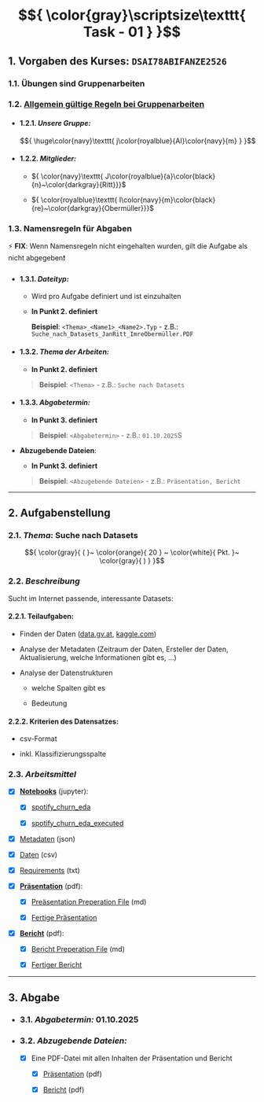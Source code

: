 # $${ \color{gray}\scriptsize\texttt{ Task - 01 } }$$

## 1. Vorgaben des Kurses: `DSAI78ABIFANZE2526`

### 1.1. **Übungen sind Gruppenarbeiten**

### 1.2. [Allgemein gültige Regeln bei Gruppenarbeiten](Abgabe%20bei%20Gruppenarbeiten.pdf)

- #### 1.2.1. *Unsere Gruppe:* <!--<group_name: 'jAIm'>-->

  $${  \huge\color{navy}\texttt{ j\color{royalblue}{AI}\color{navy}{m} } }$$

- #### 1.2.2. *Mitglieder:*

  - ${ \color{navy}\texttt{ J\color{royalblue}{a}\color{black}{n}~\color{darkgray}{Ritt}}}$  <!-- <member_name: 'Jan Ritt'> -->

  - ${ \color{royalblue}\texttt{ I\color{navy}{m}\color{black}{re}~\color{darkgray}{Obermüller}}}$  <!-- <member_name: 'Imre Obermüller'> -->

### 1.3. **Namensregeln für Abgaben**

⚡ **FIX**: Wenn Namensregeln nicht eingehalten wurden, gilt die Aufgabe als nicht abgegeben❗ <!-- <important> -->

- #### 1.3.1. *Dateityp:*

  - Wird pro Aufgabe definiert und ist einzuhalten

  - **In Punkt 2. definiert** <!-- <topic: 2.1.> -->

    **Beispiel**: `<Thema>_<Name1>_<Name2>.Typ` - z.B.: `Suche_nach_Datasets_JanRitt_ImreObermüller.PDF`

- #### 1.3.2. *Thema der Arbeiten:*

  - **In Punkt 2. definiert** <!-- <data_types: 2.3.> -->

  > **Beispiel**: `<Thema>` - z.B.: `Suche nach Datasets`

- #### 1.3.3. *Abgabetermin:*

  - **In Punkt 3. definiert** <!-- <due_date: 3.1.> -->

  > **Beispiel**: `<Abgabetermin>` - z.B.: `01.10.2025`S
  
- **Abzugebende Dateien**:

  - **In Punkt 3. definiert** <!-- <due_date: 3.2.> -->
  
  > **Beispiel**: `<Abzugebende Dateien>` - z.B.: `Präsentation, Bericht`
  
---

## 2. Aufgabenstellung

### 2.1. *Thema*: Suche nach Datasets <!-- <topic> -->

$${ \color{gray}{ ( }~ \color{orange}{ 20 } ~ \color{white}{ Pkt. }~ \color{gray}{ ) } }$$

### 2.2. *Beschreibung*

  Sucht im Internet passende, interessante Datasets:

#### 2.2.1. **Teilaufgaben:**

- Finden der Daten ([data.gv.at](https://www.data.gv.at), [kaggle.com](https://kaggle.com))

- Analyse der Metadaten (Zeitraum der Daten, Ersteller der Daten, Aktualisierung, welche Informationen gibt es, …)

- Analyse der Datenstrukturen

  - welche Spalten gibt es

  - Bedeutung

#### 2.2.2. **Kriterien des Datensatzes:**

- csv-Format

- inkl. Klassifizierungsspalte

### 2.3. *Arbeitsmittel*

- [x] [**Notebooks**](../notebooks) (jupyter):

  - [x] [spotify_churn_eda](../notebooks/spotify_churn_eda.ipynb)

  - [x] [spotify_churn_eda_executed](../notebooks/spotify_churn_eda_executed.ipynb)

- [x] [Metadaten](../spotify-dataset-for-churn-analysis-metadata.json) (json)

- [x] [Daten](../spotify_churn_dataset.csv) (csv)

- [x] [Requirements](../requirements.txt) (txt)
  
- [x] [**Präsentation**](../spotify_presentation.pdf) (pdf):
  
  - [x] [Preäsentation Preperation File](preparation.md) (md)
  
  - [x] [Fertige Präsentation](../spotify_presentation.pdf)

- [x] [**Bericht**](<temporary: ../spotify_report.md>) (pdf):

  - [x] [Bericht Preperation File](report_preparation.md) (md)
  
  - [x] [Fertiger Bericht](../spotify_report.pdf)

---

## 3. Abgabe

- ### 3.1. *Abgabetermin:* 01.10.2025 <!-- <due_date> -->

- ### 3.2. *Abzugebende Dateien:*

  - [x] Eine PDF-Datei mit allen Inhalten der Präsentation und Bericht <!-- <files> -->

    - [x] [Präsentation](../spotify_presentation.pdf) (pdf) <!-- <presentation> -->

    - [x] [Bericht](../spotify_report.pdf) (pdf) <!-- <report> -->

